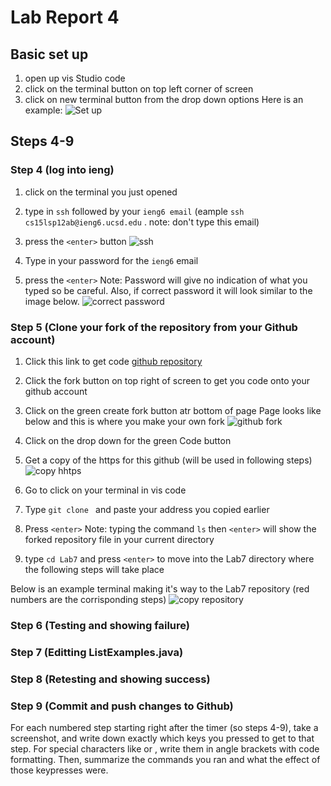 # Lab Report 4

## Basic set up
1. open up vis Studio code
2. click on the terminal button on top left corner of screen
3. click on new terminal button from the drop down options
Here is an example:
![Set up](https://github.com/angelocake/cse15l-LabReport4/assets/130005453/7b73323b-3b38-49b2-879c-aa63c1ed723f)

## Steps 4-9

### Step 4 (log into ieng)
1. click on the terminal you just opened
2. type in `ssh` followed by your `ieng6 email` (eample `ssh cs15lsp12ab@ieng6.ucsd.edu` . note: don't type this email)
3. press the `<enter>` button
![ssh](https://github.com/angelocake/cse15l-LabReport4/assets/130005453/2689364c-c8e5-4b07-8d11-1e059ef9b0f9)

3. Type in your password for the `ieng6` email
4. press the `<enter>`
Note: Password will give no indication of what you typed so be careful. Also, if correct password it will look similar to the image below.
![correct password](https://github.com/angelocake/cse15l-LabReport4/assets/130005453/e54dedbb-3e67-4c1d-ad4c-3c63242bab8c)

### Step 5 (Clone your fork of the repository from your Github account)
1. Click this link to get code [github repository](https://github.com/ucsd-cse15l-s23/lab7)
2. Click the fork button on top right of screen to get you code onto your github account
3. Click on the green create fork button atr bottom of page
Page looks like below and this is where you make your own fork
![github fork](https://github.com/angelocake/cse15l-LabReport4/assets/130005453/b85c2891-539c-4568-94dc-38ebb50d376a)
4. Click on the drop down for the green Code button
5. Get a copy of the https for this github (will be used in following steps)
![copy hhtps](https://github.com/angelocake/cse15l-LabReport4/assets/130005453/739d9a1c-18fc-42e0-9746-c4e2a9427b42)

6. Go to click on your terminal in vis code
7. Type `git clone ` and paste your address you copied earlier
8. Press `<enter>`
Note: typing the command `ls` then `<enter>` will show the forked repository file in your current directory 
9. type `cd Lab7` and press `<enter>` to move into the Lab7 directory where the following steps will take place

Below is an example terminal making it's way to the Lab7 repository (red numbers are the corrisponding steps)
![copy repository](https://github.com/angelocake/cse15l-LabReport4/assets/130005453/044bb8ec-35ef-49dc-ac17-26bb3ed003d7)


### Step 6 (Testing and showing failure)

### Step 7 (Editting ListExamples.java)

### Step 8 (Retesting and showing success)

### Step 9 (Commit and push changes to Github)

For each numbered step starting right after the timer (so steps 4-9), 
take a screenshot, and write down exactly which keys you pressed to get 
to that step. For special characters like <enter> or <tab>, write them 
  in angle brackets with code formatting. Then, summarize the commands 
  you ran and what the effect of those keypresses were.
